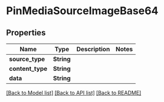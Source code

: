 # PinMediaSourceImageBase64

## Properties
Name | Type | Description | Notes
------------ | ------------- | ------------- | -------------
**source_type** | **String** |  | 
**content_type** | **String** |  | 
**data** | **String** |  | 

[[Back to Model list]](../README.md#documentation-for-models) [[Back to API list]](../README.md#documentation-for-api-endpoints) [[Back to README]](../README.md)


